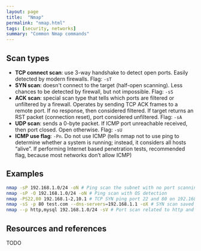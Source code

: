 ```yaml
---
layout: page
title:  "Nmap"
permalink: "nmap.html"
tags: [security, networks]
summary: "Common Nmap commands"
---
```


## Scan types
* **TCP connect scan**: use 3-way handshake to detect open ports. Easily detected by modern firewalls. Flag: `-sT`
* **SYN scan**: doesn't connect to the target (half-open scanning). Less chances to be detected by firewall, but not impossible. Flag: `-sS`
* **ACK scan**: special scan type that tells which ports are filtered or unfiltered by a firewall. Operates by sending TCP ACK frames to a remote port. If no response, then  considered filtered. If target returns an RST packet (connection reset), port considered unfiltered. Flag: `-sA`
* **UDP scan**: sends a 0-byte packet. If ICMP port unreachable received, then port closed. Open otherwise. Flag: `-sU`
* **ICMP use flag**: `-Pn`. Do not use ICMP (tells nmap not to use ping to determine whether a system is running; instead, it considers all hosts “alive”. If performing Internet based penetration tests, recommended flag, because most networks don’t allow ICMP)

## Examples
```bash
nmap -sP 192.168.1.0/24 -oN # Ping scan the subnet with no port scanning saved to text file
nmap -sP -O 192.168.1.0/24 -oN # Ping scan with OS detection
nmap -PS22,80 192.168.1-2,10.1 # TCP SYN ping port 22 and 80 on 192.168.1.1, 192.168.2.1 and 192.168.10.1
nmap -sS -p 80 test.com --dns-servers=192.168.1.1 -oX # SYN scan saved to XML file
nmap --p http,mysql 192.168.1.0/24 -sV # Port scan related to http and mysql services and identification of the version of the service
```

## Resources and references
TODO
